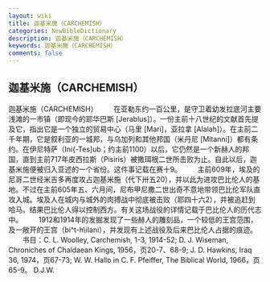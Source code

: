 ```yaml
---
layout: wiki
title: 迦基米施（CARCHEMISH）
categories: NewBibleDictionary
description: 迦基米施（CARCHEMISH）
keywords: 迦基米施（CARCHEMISH）
comments: false
---
```


## 迦基米施（CARCHEMISH）



迦基米施（CARCHEMISH）
　　在亚勒东约一百公里，是守卫着幼发拉底河主要浅滩的一市镇（即现今的耶华巴斯 [Jerablus]）。一份主前十八世纪的文献首先提及它，指出它是一个独立的贸易中心（马里 [Mari]，亚拉拿 [Alalah\]）。在主前二千年期，它是叙利亚的一城邦，与乌加列和其他邦国（米丹尼 [Mitanni]）都有条约。在伊尼特萨（Ini{-Tes]ub；约主前1100）以后，它仍然是一个新赫人的邦国，直到主前717年皮西拉斯（Pisiris）被撒珥根二世所击败为止。自此以后，迦基米施便被归入亚述的一个省份。这件事记载在赛十9。
　　主前609年，埃及的尼哥二世经米吉多再度攻占迦基米施（代下卅五20），并以此为进攻巴比伦人的基地。不过在主前605年五、六月间，尼布甲尼撒二世出奇不意地带领巴比伦军队直攻入城。埃及人在城内与城外的肉搏战中彻底被击败（耶四十六2），并被追赶到哈马。结果巴比伦人得以控制西方。有关这场战役的详情记载于巴比伦人的历代志中。
　　1912和1914年的发掘发现了一些赫人的雕刻品，一个较低的王宫范围，及一敞开的王宫（bi^t-h\ilani），并发现有上述战役及后来巴比伦人占据的痕迹。
　　书目：C. L. Woolley, Carchemish, 1-3, 1914-52; D. J. Wiseman,
Chroniches of Chaldaean Kings, 1956，页20-7、68-9; J. D. Hawkins, Iraq 36, 1974，页67-73; W. W. Hallo in C. F.
Pfeiffer, The Biblical World, 1966，页65-9。
D.J.W.



